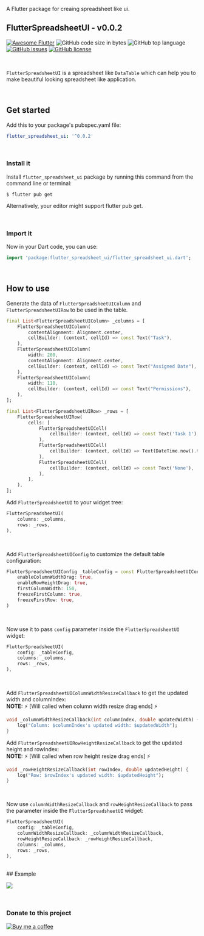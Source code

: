 A Flutter package for creaing spreadsheet like ui.

## FlutterSpreadsheetUI - v0.0.2

[![Awesome Flutter](https://img.shields.io/badge/Awesome-Flutter-blue.svg)](https://github.com/Solido/awesome-flutter)
![GitHub code size in bytes](https://img.shields.io/github/languages/code-size/gairick-saha/progress_loading_button.svg)
![GitHub top language](https://img.shields.io/github/languages/top/gairick-saha/progress_loading_button.svg)
[![GitHub issues](https://img.shields.io/github/issues/gairick-saha/progress_loading_button.svg)](https://github.com/gairick-saha/progress_loading_button/issues)
[![GitHub license](https://img.shields.io/github/license/gairick-saha/progress_loading_button.svg)](https://github.com/gairick-saha/progress_loading_button/blob/master/LICENSE)

<br>

`FlutterSpreadsheetUI` is a spreadsheet like `DataTable` which can help you to make beautiful looking spreadsheet like application.

<br>

## Get started

Add this to your package's pubspec.yaml file:

```yaml
flutter_spreadsheet_ui: '^0.0.2'
```

<br>

### **Install it**

Install `flutter_spreadsheet_ui` package by running this command from the command line or terminal:

```
$ flutter pub get
```

Alternatively, your editor might support flutter pub get.

<br>

### **Import it**

Now in your Dart code, you can use:

```dart
import 'package:flutter_spreadsheet_ui/flutter_spreadsheet_ui.dart';
```

<br>

## How to use

Generate the data of `FlutterSpreadsheetUIColumn` and `FlutterSpreadsheetUIRow` to be used in the table.

```dart
final List<FlutterSpreadsheetUIColumn> _columns = [
    FlutterSpreadsheetUIColumn(
        contentAlignment: Alignment.center,
        cellBuilder: (context, cellId) => const Text("Task"),
    ),
    FlutterSpreadsheetUIColumn(
        width: 200,
        contentAlignment: Alignment.center,
        cellBuilder: (context, cellId) => const Text("Assigned Date"),
    ),
    FlutterSpreadsheetUIColumn(
        width: 110,
        cellBuilder: (context, cellId) => const Text("Permissions"),
    ),
];

final List<FlutterSpreadsheetUIRow> _rows = [
    FlutterSpreadsheetUIRow(
        cells: [
            FlutterSpreadsheetUICell(
                cellBuilder: (context, cellId) => const Text('Task 1'),
            ),
            FlutterSpreadsheetUICell(
                cellBuilder: (context, cellId) => Text(DateTime.now().toString()),
            ),
            FlutterSpreadsheetUICell(
                cellBuilder: (context, cellId) => const Text('None'),
            ),
        ],
    ),
];

```

Add `FlutterSpreadsheetUI` to your widget tree:

```dart
FlutterSpreadsheetUI(
    columns: _columns,
    rows: _rows,
),
```

<br>

Add `FlutterSpreadsheetUIConfig` to customize the default table configuration:

```dart
FlutterSpreadsheetUIConfig _tableConfig = const FlutterSpreadsheetUIConfig(
    enableColumnWidthDrag: true,
    enableRowHeightDrag: true,
    firstColumnWidth: 150,
    freezeFirstColumn: true,
    freezeFirstRow: true,
)
```

<br>

Now use it to pass `config` parameter inside the `FlutterSpreadsheetUI` widget:

```dart
FlutterSpreadsheetUI(
    config: _tableConfig,
    columns: _columns,
    rows: _rows,
),
```

<br>

Add `FlutterSpreadsheetUIColumnWidthResizeCallback` to get the updated width and columnIndex:
<br>
**NOTE:** :zap: [Will called when column width resize drag ends] :zap:

```dart
void _columnWidthResizeCallback(int columnIndex, double updatedWidth) {
    log("Column: $columnIndex's updated width: $updatedWidth");
}
```

Add `FlutterSpreadsheetUIRowHeightResizeCallback` to get the updated height and rowIndex:
<br>
**NOTE:** :zap: [Will called when row height resize drag ends] :zap:

```dart
void _rowHeightResizeCallback(int rowIndex, double updatedHeight) {
    log("Row: $rowIndex's updated width: $updatedHeight");
}
```

<br>

Now use `columnWidthResizeCallback` and `rowHeightResizeCallback` to pass the parameter inside the `FlutterSpreadsheetUI` widget:

```dart
FlutterSpreadsheetUI(
    config: _tableConfig,
    columnWidthResizeCallback: _columnWidthResizeCallback,
    rowHeightResizeCallback: _rowHeightResizeCallback,
    columns: _columns,
    rows: _rows,
),
```

<br>
## Example

![](./demo/example.gif)

<br>

### Donate to this project

[![Buy me a coffee](https://www.buymeacoffee.com/assets/img/custom_images/white_img.png)](https://www.buymeacoffee.com/gairicksaha)

<br>
